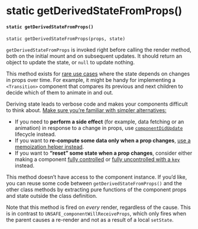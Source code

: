 # static getDerivedStateFromProps()

#### `static getDerivedStateFromProps()` <a href="#static-getderivedstatefromprops" id="static-getderivedstatefromprops"></a>

```
static getDerivedStateFromProps(props, state)
```

`getDerivedStateFromProps` is invoked right before calling the render method, both on the initial mount and on subsequent updates. It should return an object to update the state, or `null` to update nothing.

This method exists for [rare use cases](https://reactjs.org/blog/2018/06/07/you-probably-dont-need-derived-state.html#when-to-use-derived-state) where the state depends on changes in props over time. For example, it might be handy for implementing a `<Transition>` component that compares its previous and next children to decide which of them to animate in and out.

Deriving state leads to verbose code and makes your components difficult to think about. [Make sure you’re familiar with simpler alternatives:](https://reactjs.org/blog/2018/06/07/you-probably-dont-need-derived-state.html)

* If you need to **perform a side effect** (for example, data fetching or an animation) in response to a change in props, use [`componentDidUpdate`](https://devdocs.io/react/react-component#componentdidupdate) lifecycle instead.
* If you want to **re-compute some data only when a prop changes**, [use a memoization helper instead](https://reactjs.org/blog/2018/06/07/you-probably-dont-need-derived-state.html#what-about-memoization).
* If you want to **“reset” some state when a prop changes**, consider either making a component [fully controlled](https://reactjs.org/blog/2018/06/07/you-probably-dont-need-derived-state.html#recommendation-fully-controlled-component) or [fully uncontrolled with a `key`](https://reactjs.org/blog/2018/06/07/you-probably-dont-need-derived-state.html#recommendation-fully-uncontrolled-component-with-a-key) instead.

This method doesn’t have access to the component instance. If you’d like, you can reuse some code between `getDerivedStateFromProps()` and the other class methods by extracting pure functions of the component props and state outside the class definition.

Note that this method is fired on _every_ render, regardless of the cause. This is in contrast to `UNSAFE_componentWillReceiveProps`, which only fires when the parent causes a re-render and not as a result of a local `setState`.
